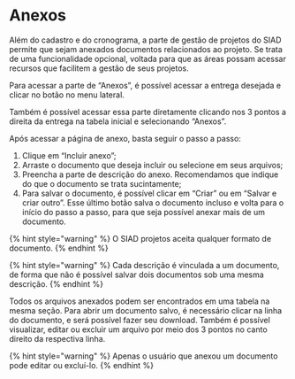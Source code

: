 # Anexos

Além do cadastro e do cronograma, a parte de gestão de projetos do SIAD permite que sejam anexados documentos relacionados ao projeto. Se trata de uma funcionalidade opcional, voltada para que as áreas possam acessar recursos que facilitem a gestão de seus projetos.&#x20;

Para acessar a parte de “Anexos”, é possível acessar a entrega desejada e clicar no botão no menu lateral. &#x20;

Também é possível acessar essa parte diretamente clicando nos 3 pontos a direita da entrega na tabela inicial e selecionando “Anexos”.&#x20;

Após acessar a página de anexo, basta seguir o passo a passo:&#x20;

1. Clique em “Incluir anexo”;&#x20;
2. Arraste o documento que deseja incluir ou selecione em seus arquivos;&#x20;
3. Preencha a parte de descrição do anexo. Recomendamos que indique do que o documento se trata sucintamente;&#x20;
4. Para salvar o documento, é possível clicar em “Criar” ou em “Salvar e criar outro”. Esse último botão salva o documento incluso e volta para o início do passo a passo, para que seja possível anexar mais de um documento.&#x20;

{% hint style="warning" %}
O SIAD projetos aceita qualquer formato de documento.&#x20;
{% endhint %}

{% hint style="warning" %}
Cada descrição é vinculada a um documento, de forma que não é possível salvar dois documentos sob uma mesma descrição.&#x20;
{% endhint %}

Todos os arquivos anexados podem ser encontrados em uma tabela na mesma seção. Para abrir um documento salvo, é necessário clicar na linha do documento, e será possível fazer seu download. Também é possível visualizar, editar ou excluir um arquivo por meio dos 3 pontos no canto direito da respectiva linha.&#x20;

{% hint style="warning" %}
Apenas o usuário que anexou um documento pode editar ou excluí-lo.&#x20;
{% endhint %}
